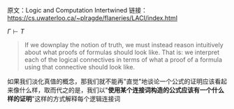 原文：Logic and Computation Intertwined 
链接：https://cs.uwaterloo.ca/~plragde/flaneries/LACI/index.html

$\Gamma \vdash T$

> If we downplay the notion of truth, we must instead reason intuitively about what proofs of formulas should look like. That is: we interpret each of the logical connectives in terms of what a proof of a formula using that connective should look like.

如果我们淡化真值的概念，那我们就不能再"直觉"地谈论一个公式的证明应该看起来像什么样，取而代之的是，我们以"**使用某个连接词构造的公式应该有一个什么样的证明**"这样的方式解释每个逻辑连接词